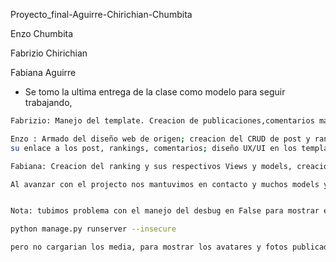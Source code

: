 Proyecto_final-Aguirre-Chirichian-Chumbita

Enzo Chumbita

Fabrizio Chirichian

Fabiana Aguirre


- Se tomo la ultima entrega de la clase como modelo para seguir trabajando,

```bash
Fabrizio: Manejo del template. Creacion de publicaciones,comentarios manejo de sus relaciones y Permisos junto al CRUD, sus respectivos modelos views,Comentarios y permisos de Ranking,404error

Enzo : Armado del diseño web de origen; creacion del CRUD de post y ranking; login, logout y registros; creacion de los avatares con sus respectivo CRUD y 
su enlace a los post, rankings, comentarios; diseño UX/UI en los templates.

Fabiana: Creacion del ranking y sus respectivos Views y models, creacion de app de mensajes con sus respectivos views.

```

```bash
Al avanzar con el projecto nos mantuvimos en contacto y muchos models y views originales fueron editados por otro para perfeccionar sus funciones y detalles pasados por alto de cada creador, alfinal logramos hacer un trabajo entregable con la coperacion y el trabajo en equipo que esperamos cumpla las espectativas.

```

```bash

Nota: tubimos problema con el manejo del desbug en False para mostrar error 404, se debe cambiar en setting "Desbug = False" para probar el error404

python manage.py runserver --insecure

pero no cargarian los media, para mostrar los avatares y fotos publicadas
